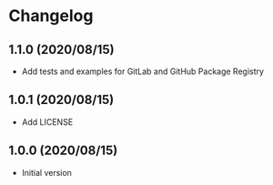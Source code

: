 # Changelog

## 1.1.0 (2020/08/15)

* Add tests and examples for GitLab and GitHub Package Registry

## 1.0.1 (2020/08/15)

* Add LICENSE

## 1.0.0 (2020/08/15)

* Initial version
